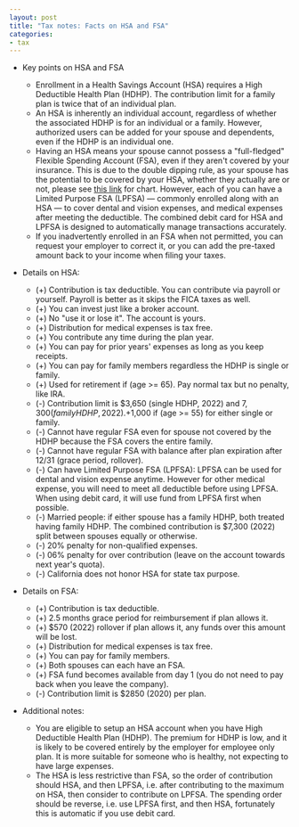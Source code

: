 ```yaml
---
layout: post
title: "Tax notes: Facts on HSA and FSA"
categories:
- tax
---
```


- Key points on HSA and FSA

  - Enrollment in a Health Savings Account (HSA) requires a High
    Deductible Health Plan (HDHP). The contribution limit for a family
    plan is twice that of an individual plan.
  - An HSA is inherently an individual account, regardless of whether
    the associated HDHP is for an individual or a family. However,
    authorized users can be added for your spouse and dependents,
    even if the HDHP is an individual one.
  - Having an HSA means your spouse cannot possess a "full-fledged"
    Flexible Spending Account (FSA), even if they aren't covered by
    your insurance. This is due to the double dipping rule,
    as your spouse has the potential to be covered by your HSA, whether
    they actually are or not,
    please see [this link](https://www.chard-snyder.com/uploads/miscellaneous/CS_HSA-FSA_Contribution_Rules.pdf) for chart.
    However, each of you can have a Limited
    Purpose FSA (LPFSA) — commonly enrolled along with an HSA — to cover
    dental and vision expenses, and medical expenses after meeting the
    deductible. The combined debit card for HSA and LPFSA is designed
    to automatically manage transactions accurately.
  - If you inadvertently enrolled in an FSA when not permitted, you can
    request your employer to correct it, or you can add the pre-taxed amount
    back to your income when filing your taxes.

- Details on HSA:

  - (+) Contribution is tax deductible. You can contribute via payroll or yourself. Payroll is better as it skips the FICA taxes as well.
  - (+) You can invest just like a broker account.
  - (+) No "use it or lose it". The account is yours.
  - (+) Distribution for medical expenses is tax free.
  - (+) You contribute any time during the plan year. 
  - (+) You can pay for prior years' expenses as long as you keep receipts.
  - (+) You can pay for family members regardless the HDHP is single or family.
  - (+) Used for retirement if (age >= 65). Pay normal tax but no penalty, like IRA.
  - (-) Contribution limit is $3,650 (single HDHP, 2022) and $7,300 (family HDHP, 2022). +$1,000 if (age >= 55) for either single or family.
  - (-) Cannot have regular FSA even for spouse not covered by the HDHP because the FSA covers the entire family.
  - (-) Cannot have regular FSA with balance after plan expiration after 12/31 (grace period, rollover).
  - (-) Can have Limited Purpose FSA (LPFSA): LPFSA can be used for dental and vision expense anytime. However for other medical expense, you will need to meet all deductible before using LPFSA. When using debit card, it will use fund from LPFSA first when possible.
  - (-) Married people: if either spouse has a family HDHP, both treated having family HDHP. The combined contribution is $7,300 (2022) split between spouses equally or otherwise.
  - (-) 20% penalty for non-qualified expenses.
  - (-) 06% penalty for over contribution (leave on the account towards next year's quota).
  - (-) California does not honor HSA for state tax purpose.

- Details on FSA:

  - (+) Contribution is tax deductible.
  - (+) 2.5 months grace period for reimbursement if plan allows it.  
  - (+) $570 (2022) rollover if plan allows it, any funds over this amount will be lost.
  - (+) Distribution for medical expenses is tax free.  
  - (+) You can pay for family members.  
  - (+) Both spouses can each have an FSA.  
  - (+) FSA fund becomes available from day 1 (you do not need to pay back when you leave the company).
  - (-) Contribution limit is $2850 (2020) per plan.  

- Additional notes:

  - You are eligible to setup an HSA account when you have High Deductible Health Plan (HDHP).
The premium for HDHP is low, and it is likely to be covered entirely
by the employer for employee only plan. It is more suitable for
someone who is healthy, not expecting to have large expenses. 
  - The HSA is less restrictive than FSA, so the order of contribution
should HSA, and then LPFSA, i.e. after contributing to the maximum
on HSA, then consider to contribute on LPFSA. The spending order
should be reverse, i.e. use LPFSA first, and then HSA, fortunately
this is automatic if you use debit card.

